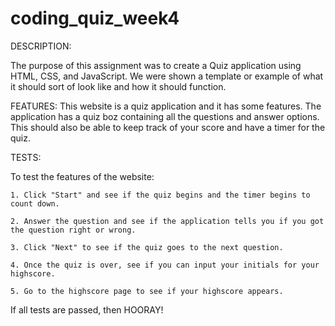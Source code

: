 # coding_quiz_week4

DESCRIPTION:

The purpose of this assignment was to create a Quiz application using HTML, CSS, and JavaScript. We were shown a template or example of what it should sort of look like and how it should function.

FEATURES: This website is a quiz application and it has some features. The application has a quiz boz containing all the questions and answer options. This should also be able to keep track of your score and have a timer for the quiz.

TESTS:

To test the features of the website:

    1. Click "Start" and see if the quiz begins and the timer begins to count down.

    2. Answer the question and see if the application tells you if you got the question right or wrong.

    3. Click "Next" to see if the quiz goes to the next question.

    4. Once the quiz is over, see if you can input your initials for your highscore.

    5. Go to the highscore page to see if your highscore appears.

If all tests are passed, then HOORAY!